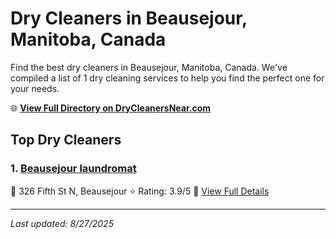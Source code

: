 # Dry Cleaners in Beausejour, Manitoba, Canada

Find the best dry cleaners in Beausejour, Manitoba, Canada. We've compiled a list of 1 dry cleaning services to help you find the perfect one for your needs.

🌐 **[View Full Directory on DryCleanersNear.com](https://drycleanersnear.com/city/Canada/Manitoba/Beausejour)**

## Top Dry Cleaners

### 1. [Beausejour laundromat](https://drycleanersnear.com/dryCleaner/68abc4f51a3e57008809f486/beausejour-laundromat)
📍 326 Fifth St N, Beausejour
⭐ Rating: 3.9/5
🔗 [View Full Details](https://drycleanersnear.com/dryCleaner/68abc4f51a3e57008809f486/beausejour-laundromat)


---

*Last updated: 8/27/2025*
